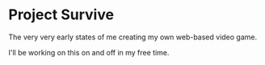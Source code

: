 # Project Survive

The very very early states of me creating my own web-based video game.

I'll be working on this on and off in my free time.
